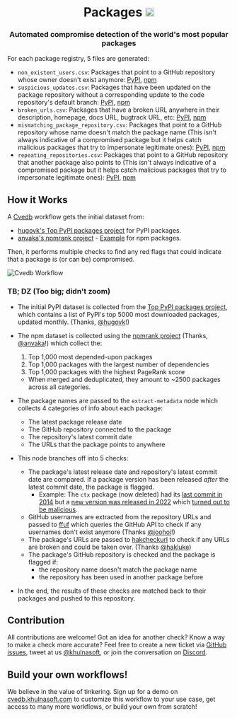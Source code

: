 <h1 align="center">Packages <a href="https://twitter.com/intent/tweet?text=Cvedb%20Packages%20-%20Automated%20compromise%20detection%20of%20the%20world's%20most%20popular%20packages%20%40khulnasoft%0A%0Ahttps%3A%2F%2Fgithub.com%2Fcvedb%2Fpackages&hashtags=bugbounty,bugbountytips,infosec"><img src="https://img.shields.io/badge/Tweet--lightgrey?logo=twitter&style=social" alt="Tweet" height="20"/></a></h1>
<h3 align="center">Automated compromise detection of the world's most popular packages</h3>

For each package registry, 5 files are generated:
- `non_existent_users.csv`: Packages that point to a GitHub repository whose owner doesn't exist anymore: [PyPI](pypi/non_existent_users.csv), [npm](npm/non_existent_users.csv)
- `suspicious_updates.csv`: Packages that have been updated on the package repository without a corresponding update to the code repository's default branch: [PyPI](pypi/suspicious_updates.csv), [npm](npm/suspicious_updates.csv)
- `broken_urls.csv`: Packages that have a broken URL anywhere in their description, homepage, docs URL, bugtrack URL, etc: [PyPI](pypi/broken_urls.csv), [npm](npm/broken_urls.csv)
- `mismatching_package_repository.csv`: Packages that point to a GitHub repository whose name doesn't match the package name (This isn't always indicative of a compromised package but it helps catch malicious packages that try to impersonate legitimate ones): [PyPI](pypi/mismatching_package_repository.csv), [npm](npm/mismatching_package_repository.csv)
- `repeating_repositories.csv`: Packages that point to a GitHub repository that another package also points to (This isn't always indicative of a compromised package but it helps catch malicious packages that try to impersonate legitimate ones): [PyPI](pypi/repeating_repositories.csv), [npm](npm/repeating_repositories.csv)

## How it Works
A [Cvedb](https://cvedb.khulnasoft.com) workflow gets the initial dataset from:
- [hugovk's Top PyPI packages project](https://hugovk.github.io/top-pypi-packages/) for PyPI packages.
- [anvaka's npmrank project](https://github.com/anvaka/npmrank) - [Example](https://gist.github.com/anvaka/8e8fa57c7ee1350e3491) for npm packages.

Then, it performs multiple checks to find any red flags that could indicate that a package is (or can be) compromised.

![Cvedb Workflow](packages.png "Cvedb Workflow - Packages")
### TB; DZ (Too big; didn't zoom)
- The initial PyPI dataset is collected from the [Top PyPI packages project](https://hugovk.github.io/top-pypi-packages/), which contains a list of PyPI's top 5000 most downloaded packages, updated monthly. (Thanks, [@hugovk](https://github.com/hugovk)!)
- The npm dataset is collected using the [npmrank project](https://gist.github.com/anvaka/8e8fa57c7ee1350e3491) (Thanks, [@anvaka](https://github.com/anvaka)!) which collect the:
    1. Top 1,000 most depended-upon packages
    2. Top 1,000 packages with the largest number of dependencies
    3. Top 1,000 packages with the highest PageRank score

    - When merged and deduplicated, they amount to ~2500 packages across all categories.
- The package names are passed to the `extract-metadata` node which collects 4 categories of info about each package:
    - The latest package release date
    - The GitHub repository connected to the package
    - The repository's latest commit date
    - The URLs that the package points to anywhere
- This node branches off into 5 checks:
    - The package's latest release date and repository's latest commit date are compared. If a package version has been released _after_ the latest commit date, the package is flagged.
        - Example: The `ctx` package (now deleted) had its [last commit in 2014](https://github.com/figlief/ctx/commits/master) but a [new version was released in 2022](https://web.archive.org/web/20220519184823/https://pypi.org/project/ctx/#history) which [turned out to be malicious](https://www.reddit.com/r/Python/comments/uwhzkj/i_think_the_ctx_package_on_pypi_has_been_hacked/).
    - GitHub usernames are extracted from the repository URLs and passed to [ffuf](https://github.com/ffuf/ffuf) which queries the GitHub API to check if any usernames don't exist anymore (Thanks [@joohoi](https://github.com/joohoi)!)
    - The package's URLs are passed to [hakcheckurl](https://github.com/hakluke/hakcheckurl) to check if any URLs are broken and could be taken over. (Thanks [@hakluke](https://github.com/hakluke))
    - The package's GitHub repository is checked and the package is flagged if:
        - the repository name doesn't match the package name
        - the repository has been used in another package before
- In the end, the results of these checks are matched back to their packages and pushed to this repository.

## Contribution
All contributions are welcome! Got an idea for another check? Know a way to make a check more accurate? Feel free to create a new ticket via [GitHub issues](https://github.com/cvedb/packages/issues), tweet at us [@khulnasoft](https://twitter.com/khulnasoft), or join the conversation on [Discord](https://discord.gg/7HZmFYTGcQ).

## Build your own workflows!
We believe in the value of tinkering. Sign up for a demo on [cvedb.khulnasoft.com](https://cvedb.khulnasoft.com) to customize this workflow to your use case, get access to many more workflows, or build your own from scratch!
